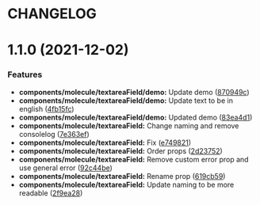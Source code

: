 # CHANGELOG

# 1.1.0 (2021-12-02)


### Features

* **components/molecule/textareaField/demo:** Update demo ([870949c](https://github.com/SUI-Components/sui-components/commit/870949cd7c263a9c1bab04ff1fae5618e46c854a))
* **components/molecule/textareaField/demo:** Update text to be in english ([4fb15fc](https://github.com/SUI-Components/sui-components/commit/4fb15fcd7f5a2c4142b0d634dd95164292a6d33a))
* **components/molecule/textareaField/demo:** Updated demo ([83ea4d1](https://github.com/SUI-Components/sui-components/commit/83ea4d10c3b281d5d14b203f3823c50183c91cf4))
* **components/molecule/textareaField:** Change naming and remove consolelog ([7e363ef](https://github.com/SUI-Components/sui-components/commit/7e363efb088040b88e8345c7e67bb5a134769605))
* **components/molecule/textareaField:** Fix ([e749821](https://github.com/SUI-Components/sui-components/commit/e7498217ebf9e2752df43efdb702d137bdc8c33a))
* **components/molecule/textareaField:** Order props ([2d23752](https://github.com/SUI-Components/sui-components/commit/2d23752eda3f288d54f32f28173f35ca83f60287))
* **components/molecule/textareaField:** Remove custom error prop and use general error ([92c44be](https://github.com/SUI-Components/sui-components/commit/92c44be7f78ecb72e03c57622b52cc18fcb78ce3))
* **components/molecule/textareaField:** Rename prop ([619cb59](https://github.com/SUI-Components/sui-components/commit/619cb590e3ef795d7397cd7c6122521f9356e41b))
* **components/molecule/textareaField:** Update naming to be more readable ([2f9ea28](https://github.com/SUI-Components/sui-components/commit/2f9ea28f90eef0814f62b68b9d18b14360ced1c6))




